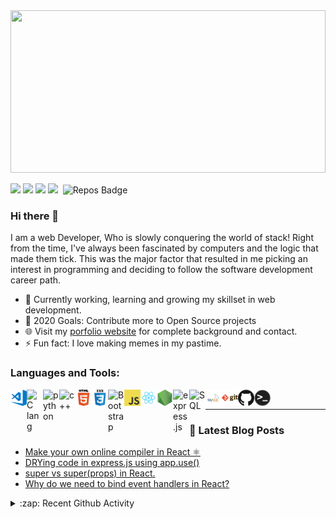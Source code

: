 <img src="https://i.imgur.com/IMKvTmk.png" height="260" width="100%" >
<p align='center'>

[<img src="https://img.shields.io/badge/twitter-%231DA1F2.svg?&style=for-the-badge&logo=twitter&logoColor=white" />](https://twitter.com/akashgp09)
[<img src="https://img.shields.io/badge/medium-%2312100E.svg?&style=for-the-badge&logo=medium&logoColor=white" />](https://medium.com/@akashgp09)
[<img src ="https://img.shields.io/badge/portfolio-web-%23.svg?&style=for-the-badge&logo=&logoColor=white%22">](https://akashgp.netlify.app/)
[<img src ="https://img.shields.io/badge/Mail-me-%23.svg?&style=for-the-badge&logo=&logoColor=white%22">](mailto:akashgp9@gmail.com)
<img src="https://camo.githubusercontent.com/1e449fbf198ca38d7c142083e7fbecc3764f8f11/68747470733a2f2f6b6f6d617265762e636f6d2f67687076632f3f757365726e616d653d616b61736867703039267374796c653d666c61742d737175617265266c6162656c3d564953495453" alt="" data-canonical-src="https://komarev.com/ghpvc/?username=akashgp09&amp;style=flat-square&amp;label=VISITS" style="max-width:100%;" height="28">
![Repos Badge](https://badges.pufler.dev/repos/akashgp09?style=for-the-badge&color=red)

</p>

### Hi there 👋

I am a web Developer, Who is slowly conquering the world of stack!
Right from the time, I've always been fascinated by computers and the logic that made them tick.
This was the major factor that resulted in me picking an interest in programming and deciding to follow the software development career path.

- 🌱 Currently working, learning and growing my skillset in web development.
- 🥅 2020 Goals: Contribute more to Open Source projects
- 🌐 Visit my [porfolio website](https://akashgp.netlify.app/) for complete background and contact.
- ⚡ Fun fact: I love making memes in my pastime.

### Languages and Tools:

<img align="left" alt="Visual Studio Code" width="26px" src="https://raw.githubusercontent.com/github/explore/80688e429a7d4ef2fca1e82350fe8e3517d3494d/topics/visual-studio-code/visual-studio-code.png" />
<img align="left" alt="C lang" width="26px" src="https://i.imgur.com/md14F2E.png" />
<img align="left" alt="python" width="26px" src="https://i.imgur.com/JikXjnH.png" />
<img align="left" alt="c++" width="26px" src="https://i.imgur.com/OWijh7O.png" />
<img align="left" alt="HTML5" width="26px" src="https://raw.githubusercontent.com/github/explore/80688e429a7d4ef2fca1e82350fe8e3517d3494d/topics/html/html.png" />
<img align="left" alt="CSS3" width="26px" src="https://raw.githubusercontent.com/github/explore/80688e429a7d4ef2fca1e82350fe8e3517d3494d/topics/css/css.png" />
<img align="left" alt="Bootstrap" width="26px" src="https://i.imgur.com/zvP0aPa.png" />
<img align="left" alt="JavaScript" width="26px" src="https://raw.githubusercontent.com/github/explore/80688e429a7d4ef2fca1e82350fe8e3517d3494d/topics/javascript/javascript.png" />
<img align="left" alt="React" width="26px" src="https://raw.githubusercontent.com/github/explore/80688e429a7d4ef2fca1e82350fe8e3517d3494d/topics/react/react.png" />
<img align="left" alt="Node.js" width="26px" src="https://raw.githubusercontent.com/github/explore/80688e429a7d4ef2fca1e82350fe8e3517d3494d/topics/nodejs/nodejs.png" />
<img align="left" alt="express.js" width="26px" src="https://i.imgur.com/G8WlZSc.png" />

<img align="left" alt="SQL" width="26px" src="https://i.imgur.com/UwvNkfN.png" />
<img align="left" alt="MySQL" width="26px" src="https://raw.githubusercontent.com/github/explore/80688e429a7d4ef2fca1e82350fe8e3517d3494d/topics/mysql/mysql.png" />
<img align="left" alt="Git" width="26px" src="https://raw.githubusercontent.com/github/explore/80688e429a7d4ef2fca1e82350fe8e3517d3494d/topics/git/git.png" />
<img align="left" alt="GitHub" width="26px" src="https://raw.githubusercontent.com/github/explore/78df643247d429f6cc873026c0622819ad797942/topics/github/github.png" />
<img align="left" alt="Terminal" width="26px" src="https://raw.githubusercontent.com/github/explore/80688e429a7d4ef2fca1e82350fe8e3517d3494d/topics/terminal/terminal.png" />

<br />

---

### 📕 Latest Blog Posts

<!-- BLOG-POST-LIST:START -->
- [Make your own online compiler in React ⚛️](https://medium.com/@akashgp09/make-your-own-online-compiler-in-react-%EF%B8%8F-b06bc29dd202?source=rss-4b29ad99ade7------2)
- [DRYing code in express.js using app.use()](https://medium.com/@akashgp09/drying-code-in-express-js-using-app-use-6a0492b1f5f0?source=rss-4b29ad99ade7------2)
- [super vs super(props) in React.](https://medium.com/@akashgp09/super-vs-super-props-in-react-c6ae09b90dc3?source=rss-4b29ad99ade7------2)
- [Why do we need to bind event handlers in React?](https://medium.com/@akashgp09/why-do-we-need-to-bind-event-handlers-in-react-15505f38f689?source=rss-4b29ad99ade7------2)
<!-- BLOG-POST-LIST:END -->

<details>
  <summary>:zap: Recent Github Activity</summary>
  
<!--START_SECTION:activity-->
1. 🗣 Commented on [#1197](https://github.com//layer5io/layer5/issues/1197) in [layer5io/layer5](https://github.com//layer5io/layer5)
2. 🗣 Commented on [#1197](https://github.com//layer5io/layer5/issues/1197) in [layer5io/layer5](https://github.com//layer5io/layer5)
3. 🗣 Commented on [#1196](https://github.com//layer5io/layer5/issues/1196) in [layer5io/layer5](https://github.com//layer5io/layer5)
4. 💪 Opened PR [#2](https://github.com//DSC-KIIT/dsckiit-website-2.0/pull/2) in [DSC-KIIT/dsckiit-website-2.0](https://github.com//DSC-KIIT/dsckiit-website-2.0)
5. 🗣 Commented on [#1878](https://github.com//layer5io/meshery/issues/1878) in [layer5io/meshery](https://github.com//layer5io/meshery)
<!--END_SECTION:activity-->


</details>
